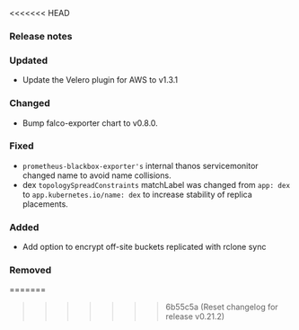 <<<<<<< HEAD
### Release notes

### Updated

- Update the Velero plugin for AWS to v1.3.1

### Changed

- Bump falco-exporter chart to v0.8.0.

### Fixed

- `prometheus-blackbox-exporter's` internal thanos servicemonitor changed name to avoid name collisions.
- dex `topologySpreadConstraints` matchLabel was changed from `app: dex` to `app.kubernetes.io/name: dex` to increase stability of replica placements.

### Added

- Add option to encrypt off-site buckets replicated with rclone sync

### Removed
=======
>>>>>>> 6b55c5a (Reset changelog for release v0.21.2)
